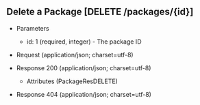 ## Delete a Package [DELETE /packages/{id}]

+ Parameters

    + id: 1 (required, integer) - The package ID

+ Request (application/json; charset=utf-8)

    <!-- include(../auth/authHeader.md) -->

+ Response 200 (application/json; charset=utf-8)

    + Attributes (PackageResDELETE)

+ Response 404 (application/json; charset=utf-8)
